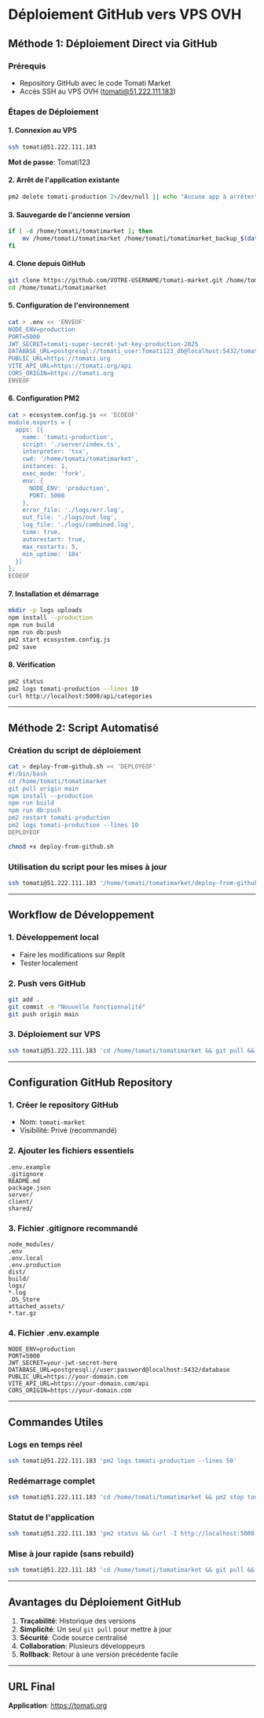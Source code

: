 # Déploiement GitHub vers VPS OVH

## Méthode 1: Déploiement Direct via GitHub

### Prérequis
- Repository GitHub avec le code Tomati Market
- Accès SSH au VPS OVH (tomati@51.222.111.183)

### Étapes de Déploiement

#### 1. Connexion au VPS
```bash
ssh tomati@51.222.111.183
```
**Mot de passe**: Tomati123

#### 2. Arrêt de l'application existante
```bash
pm2 delete tomati-production 2>/dev/null || echo "Aucune app à arrêter"
```

#### 3. Sauvegarde de l'ancienne version
```bash
if [ -d /home/tomati/tomatimarket ]; then
    mv /home/tomati/tomatimarket /home/tomati/tomatimarket_backup_$(date +%Y%m%d_%H%M%S)
fi
```

#### 4. Clone depuis GitHub
```bash
git clone https://github.com/VOTRE-USERNAME/tomati-market.git /home/tomati/tomatimarket
cd /home/tomati/tomatimarket
```

#### 5. Configuration de l'environnement
```bash
cat > .env << 'ENVEOF'
NODE_ENV=production
PORT=5000
JWT_SECRET=tomati-super-secret-jwt-key-production-2025
DATABASE_URL=postgresql://tomati_user:Tomati123_db@localhost:5432/tomati_db
PUBLIC_URL=https://tomati.org
VITE_API_URL=https://tomati.org/api
CORS_ORIGIN=https://tomati.org
ENVEOF
```

#### 6. Configuration PM2
```bash
cat > ecosystem.config.js << 'ECOEOF'
module.exports = {
  apps: [{
    name: 'tomati-production',
    script: './server/index.ts',
    interpreter: 'tsx',
    cwd: '/home/tomati/tomatimarket',
    instances: 1,
    exec_mode: 'fork',
    env: {
      NODE_ENV: 'production',
      PORT: 5000
    },
    error_file: './logs/err.log',
    out_file: './logs/out.log',
    log_file: './logs/combined.log',
    time: true,
    autorestart: true,
    max_restarts: 5,
    min_uptime: '10s'
  }]
};
ECOEOF
```

#### 7. Installation et démarrage
```bash
mkdir -p logs uploads
npm install --production
npm run build
npm run db:push
pm2 start ecosystem.config.js
pm2 save
```

#### 8. Vérification
```bash
pm2 status
pm2 logs tomati-production --lines 10
curl http://localhost:5000/api/categories
```

---

## Méthode 2: Script Automatisé

### Création du script de déploiement
```bash
cat > deploy-from-github.sh << 'DEPLOYEOF'
#!/bin/bash
cd /home/tomati/tomatimarket
git pull origin main
npm install --production
npm run build
npm run db:push
pm2 restart tomati-production
pm2 logs tomati-production --lines 10
DEPLOYEOF

chmod +x deploy-from-github.sh
```

### Utilisation du script pour les mises à jour
```bash
ssh tomati@51.222.111.183 '/home/tomati/tomatimarket/deploy-from-github.sh'
```

---

## Workflow de Développement

### 1. Développement local
- Faire les modifications sur Replit
- Tester localement

### 2. Push vers GitHub
```bash
git add .
git commit -m "Nouvelle fonctionnalité"
git push origin main
```

### 3. Déploiement sur VPS
```bash
ssh tomati@51.222.111.183 'cd /home/tomati/tomatimarket && git pull && npm install && npm run build && npm run db:push && pm2 restart tomati-production'
```

---

## Configuration GitHub Repository

### 1. Créer le repository GitHub
- Nom: `tomati-market`
- Visibilité: Privé (recommandé)

### 2. Ajouter les fichiers essentiels
```
.env.example
.gitignore
README.md
package.json
server/
client/
shared/
```

### 3. Fichier .gitignore recommandé
```
node_modules/
.env
.env.local
.env.production
dist/
build/
logs/
*.log
.DS_Store
attached_assets/
*.tar.gz
```

### 4. Fichier .env.example
```
NODE_ENV=production
PORT=5000
JWT_SECRET=your-jwt-secret-here
DATABASE_URL=postgresql://user:password@localhost:5432/database
PUBLIC_URL=https://your-domain.com
VITE_API_URL=https://your-domain.com/api
CORS_ORIGIN=https://your-domain.com
```

---

## Commandes Utiles

### Logs en temps réel
```bash
ssh tomati@51.222.111.183 'pm2 logs tomati-production --lines 50'
```

### Redémarrage complet
```bash
ssh tomati@51.222.111.183 'cd /home/tomati/tomatimarket && pm2 stop tomati-production && git pull && npm install && npm run build && npm run db:push && pm2 start tomati-production'
```

### Statut de l'application
```bash
ssh tomati@51.222.111.183 'pm2 status && curl -I http://localhost:5000'
```

### Mise à jour rapide (sans rebuild)
```bash
ssh tomati@51.222.111.183 'cd /home/tomati/tomatimarket && git pull && pm2 restart tomati-production'
```

---

## Avantages du Déploiement GitHub

1. **Traçabilité**: Historique des versions
2. **Simplicité**: Un seul `git pull` pour mettre à jour
3. **Sécurité**: Code source centralisé
4. **Collaboration**: Plusieurs développeurs
5. **Rollback**: Retour à une version précédente facile

---

## URL Final
**Application**: https://tomati.org